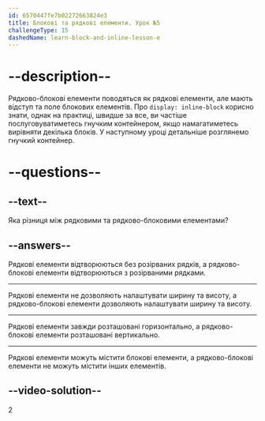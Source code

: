 ```yaml
---
id: 6570447fe7b02272663824e3
title: Блокові та рядкові елементи. Урок №5
challengeType: 15
dashedName: learn-block-and-inline-lesson-e
---
```


# --description--

Рядково-блокові елементи поводяться як рядкові елементи, але мають відступ та поле блокових елементів. Про `display: inline-block` корисно знати, однак на практиці, швидше за все, ви частіше послуговуватиметесь гнучким контейнером, якщо намагатиметесь вирівняти декілька блоків. У наступному уроці детальніше розглянемо гнучкий контейнер.

# --questions--

## --text--

Яка різниця між рядковими та рядково-блоковими елементами?

## --answers--

Рядкові елементи відтворюються без розірваних рядків, а рядково-блокові елементи відтворюються з розірваними рядками.

---

Рядкові елементи не дозволяють налаштувати ширину та висоту, а рядково-блокові елементи дозволяють налаштувати ширину та висоту.

---

Рядкові елементи завжди розташовані горизонтально, а рядково-блокові елементи розташовані вертикально.

---

Рядкові елементи можуть містити блокові елементи, а рядково-блокові елементи не можуть містити інших елементів.

## --video-solution--

2
